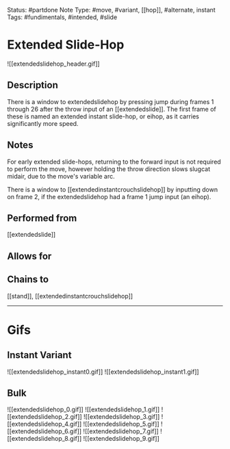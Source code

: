 Status: #partdone
Note Type: #move, #variant, [[hop]], #alternate, instant
Tags: #fundimentals, #intended, #slide 

# Extended Slide-Hop
![[extendedslidehop_header.gif]]
## Description
There is a window to extendedslidehop by pressing jump during frames 1 through 26 after the throw input of an [[extendedslide]]. The first frame of these is named an extended instant slide-hop, or eihop, as it carries significantly more speed.

## Notes
For early extended slide-hops, returning to the forward input is not required to perform the move, however holding the throw direction slows slugcat midair, due to the move's variable arc.

There is a window to [[extendedinstantcrouchslidehop]] by inputting down on frame 2, if the extendedslidehop had a frame 1 jump input (an eihop).

## Performed from
[[extendedslide]]

## Allows for


## Chains to
[[stand]], [[extendedinstantcrouchslidehop]]

___
# Gifs
## Instant Variant
![[extendedslidehop_instant0.gif]]
![[extendedslidehop_instant1.gif]]
## Bulk
![[extendedslidehop_0.gif]]
![[extendedslidehop_1.gif]]
![[extendedslidehop_2.gif]]
![[extendedslidehop_3.gif]]
![[extendedslidehop_4.gif]]
![[extendedslidehop_5.gif]]
![[extendedslidehop_6.gif]]
![[extendedslidehop_7.gif]]
![[extendedslidehop_8.gif]]
![[extendedslidehop_9.gif]]